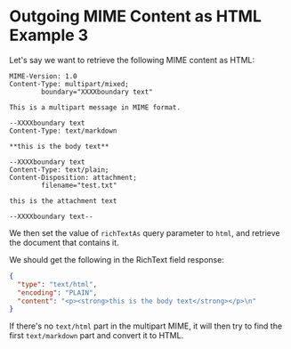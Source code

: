 # Outgoing MIME Content as HTML Example 3

Let's say we want to retrieve the following MIME content as HTML:

```text
MIME-Version: 1.0
Content-Type: multipart/mixed;
        boundary="XXXXboundary text"

This is a multipart message in MIME format.

--XXXXboundary text
Content-Type: text/markdown

**this is the body text**

--XXXXboundary text
Content-Type: text/plain;
Content-Disposition: attachment;
        filename="test.txt"

this is the attachment text

--XXXXboundary text--
```

We then set the value of `richTextAs` query parameter to `html`, and retrieve the document that contains it.

We should get the following in the RichText field response:

```json
{
  "type": "text/html",
  "encoding": "PLAIN",
  "content": "<p><strong>this is the body text</strong></p>\n"
}
```

If there's no `text/html` part in the multipart MIME, it will then try to find the first `text/markdown` part and convert it to HTML.
